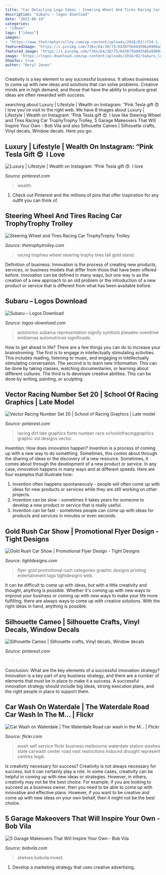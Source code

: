 ```yaml
---
title: "Car Detailing Logo Ideas : Steering Wheel And Tires Racing Car Trophytrophy Trolley"
description: "Subaru – logos download"
date: "2023-06-19"
categories:
- "ideas"
tags: ["ideas"]
images:
- "https://www.thetrophytrolley.com/wp-content/uploads/2016/02/rf34-1.jpg"
featuredImage: "https://i.pinimg.com/736x/64/30/75/643075b04d586a9908a365272a586ed1.jpg"
featured_image: "https://i.pinimg.com/736x/64/30/75/643075b04d586a9908a365272a586ed1.jpg"
image: "https://logos-download.com/wp-content/uploads/2016/02/Subaru_logo_on_the_car_wallpaper_1920x1200-700x438.jpg"
ShowToc: true
author: "Beryl Jones"
---
```



Creativity is a key element to any successful business. It allows businesses to come up with new ideas and solutions that can solve problems. Creative minds are in high demand, and those that have the ability to produce great ideas are often rewarded with success.

	

		
searching about Luxury | Lifestyle | Wealth on Instagram: “Pink Tesla gift 😍 ️ I love you've visit to the right web. We have 8 Images about Luxury | Lifestyle | Wealth on Instagram: “Pink Tesla gift 😍 ️ I love like Steering Wheel and Tires Racing Car TrophyTrophy Trolley, 5 Garage Makeovers That Will Inspire Your Own - Bob Vila and also Silhouette Cameo | Silhouette crafts, Vinyl decals, Window decals. Here you go:
		
    
## Luxury | Lifestyle | Wealth On Instagram: “Pink Tesla Gift 😍 ️ I Love

<img loading=lazy src="https://i.pinimg.com/736x/2a/8d/5b/2a8d5b88e9ef82d03d423cb74588a298.jpg" onerror="this.onerror=null;this.src='https://tse4.mm.bing.net/th?id=OIP.l4iwRsOAvOmXx9gZuGNWjwHaHa&amp;pid=15.1';" alt="Luxury | Lifestyle | Wealth on Instagram: “Pink Tesla gift 😍 ️ I love">

_Source: pinterest.com_

>wealth. 

	

1) Check out Pinterest and the millions of pins that offer inspiration for any outfit you can think of.

    
## Steering Wheel And Tires Racing Car TrophyTrophy Trolley

<img loading=lazy src="https://www.thetrophytrolley.com/wp-content/uploads/2016/02/rf34-1.jpg" onerror="this.onerror=null;this.src='https://tse1.mm.bing.net/th?id=OIP.iuEIRE9YWck_lVyIYpv2uwHaMA&amp;pid=15.1';" alt="Steering Wheel and Tires Racing Car TrophyTrophy Trolley">

_Source: thetrophytrolley.com_

>racing trophies wheel steering trophy tires tall gold stand. 

	

Definition of business:
Innovation is the process of creating new products, services, or business models that differ from those that have been offered before. Innovation can be defined in many ways, but one way is as the creation of a new approach to an old problem or the introduction of a new product or service that is different from what has been available before.

    
## Subaru – Logos Download

<img loading=lazy src="https://logos-download.com/wp-content/uploads/2016/02/Subaru_logo_on_the_car_wallpaper_1920x1200-700x438.jpg" onerror="this.onerror=null;this.src='https://tse3.mm.bing.net/th?id=OIP.wThHNgUocRsAUXvYELbhVAHaEo&amp;pid=15.1';" alt="Subaru – Logos Download">

_Source: logos-download.com_

>autotorino subarus representation signify symbols pleiades overdrive emblemas automotrices significado. 

	

How to get ahead in life? There are a few things you can do to increase your brainstroming. The first is to engage in intellectually stimulating activities. This includes reading, listening to music, and engaging in intellectually stimulating conversation. The second is to learn new information. This can be done by taking classes, watching documentaries, or learning about different cultures. The third is to develope creative abilities. This can be done by writing, painting, or sculpting.

    
## Vector Racing Number Set 20 | School Of Racing Graphics | Late Model

<img loading=lazy src="https://i.pinimg.com/736x/64/30/75/643075b04d586a9908a365272a586ed1.jpg" onerror="this.onerror=null;this.src='https://tse1.mm.bing.net/th?id=OIP.6iWXskUc8TdLjCBrZVrD6wHaCe&amp;pid=15.1';" alt="Vector Racing Number Set 20 | School of Racing Graphics | Late model">

_Source: pinterest.com_

>racing dirt late graphics fonts number race schoolofracinggraphics graphic vol designs vector. 

	

Invention: How does innovation happen?
Invention is a process of coming up with a new way to do something. Sometimes, this comes about through the sharing of ideas or the discovery of a new resource. Sometimes, it comes about through the development of a new product or service.
In any case, innovation happens in many ways and at different speeds. Here are four examples that illustrate how: 

1) Invention often happens spontaneously - people will often come up with ideas for new products or services while they are still working on other projects. 
2) Invention can be slow - sometimes it takes years for someone to develop a new product or service that is really useful. 
3) Invention can be fast - sometimes people can come up with ideas for products and services in minutes or even seconds.

    
## Gold Rush Car Show | Promotional Flyer Design - Tight Designs

<img loading=lazy src="https://tightdesigns.com/web-graphic-design/wp-content/uploads/2011/04/flyer-22.jpg" onerror="this.onerror=null;this.src='https://tse2.mm.bing.net/th?id=OIP.CSdw3PUlqRh0dM7X2tQfUQHaLH&amp;pid=15.1';" alt="Gold Rush Car Show | Promotional Flyer Design - Tight Designs">

_Source: tightdesigns.com_

>flyer gold promotional rush categories graphic designs printing entertainment tags tightdesigns web. 

	

It can be difficult to come up with ideas, but with a little creativity and thought, anything is possible. Whether it's coming up with new ways to improve your business or coming up with new ways to make your life more fulfilling, there are always ways to come up with creative solutions. With the right ideas in hand, anything is possible.

    
## Silhouette Cameo | Silhouette Crafts, Vinyl Decals, Window Decals

<img loading=lazy src="https://i.pinimg.com/736x/b0/99/4d/b0994d4e9b0aa8b2a2c3e3996d1270e7--window-decals-car-decals.jpg" onerror="this.onerror=null;this.src='https://tse1.mm.bing.net/th?id=OIP.qpreDRSgkL190eFtOXm5HQHaJ5&amp;pid=15.1';" alt="Silhouette Cameo | Silhouette crafts, Vinyl decals, Window decals">

_Source: pinterest.com_

>. 

	

Conclusion: What are the key elements of a successful innovation strategy?
Innovation is a key part of any business strategy, and there are a number of elements that must be in place to make it a success. A successful innovation strategy should include big ideas, strong execution plans, and the right people in place to support them.

    
## Car Wash On Waterdale | The Waterdale Road Car Wash In The M… | Flickr

<img loading=lazy src="http://farm4.staticflickr.com/3245/2842872092_192701a50d_z.jpg?zz=1" onerror="this.onerror=null;this.src='https://tse3.mm.bing.net/th?id=OIP._oG4IuG0SLxTTfUjKjEt4AHaFF&amp;pid=15.1';" alt="Car Wash on Waterdale | The Waterdale Road car wash in the M… | Flickr">

_Source: flickr.com_

>wash self service flickr business melbourne waterdale station washes state carwash center road vast restrictions induced drought represent centres legal. 

	

Is creativity necessary for success?
Creativity is not always necessary for success, but it can certainly play a role. In some cases, creativity can be helpful in coming up with new ideas or strategies. However, in others, creativity may not be the best choice. For example, if you are looking to succeed as a business owner, then you need to be able to come up with innovative and effective plans. However, if you want to be creative and come up with new ideas on your own behalf, then it might not be the best choice.

    
## 5 Garage Makeovers That Will Inspire Your Own - Bob Vila

<img loading=lazy src="https://empire-s3-production.bobvila.com/slides/33048/original/Garage_Makeover_After_FrillsAndDrills.jpg?1563573011" onerror="this.onerror=null;this.src='https://tse2.mm.bing.net/th?id=OIP.PgHu_3RJVsaR5KSQTaMRHAHaFX&amp;pid=15.1';" alt="5 Garage Makeovers That Will Inspire Your Own - Bob Vila">

_Source: bobvila.com_

>shelves bobvila invest. 

	

1. Develop a marketing strategy that uses creative advertising.


